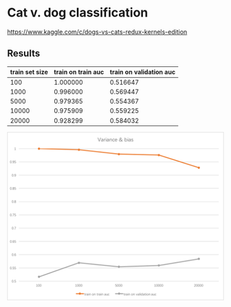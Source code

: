 # Cat v. dog classification

https://www.kaggle.com/c/dogs-vs-cats-redux-kernels-edition

## Results

| train set size | train on train auc | train on validation auc |
| ---   | ---       | ---      |
| 100   | 1.000000	| 0.516647 |
| 1000	| 0.996000	| 0.569447 |
| 5000  | 0.979365	| 0.554367 |
| 10000	| 0.975909	| 0.559225 |
| 20000	| 0.928299	| 0.584032 |

![var-bias](https://raw.githubusercontent.com/Cracking-Kaggle/cat-dog-classification/master/variance-bias.png)
